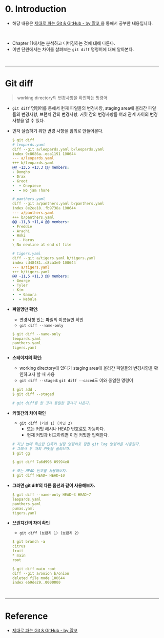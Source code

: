# 0. Introduction

- 해당 내용은 [제대로 파는 Git & GitHub - by 얄코 ](https://www.inflearn.com/course/%EC%A0%9C%EB%8C%80%EB%A1%9C-%ED%8C%8C%EB%8A%94-%EA%B9%83/dashboard)을 통해서 공부한 내용입니다.

<br>

- Chapter 11에서는 분석하고 디버깅하는 것에 대해 다룬다.  
- 이번 단원에서는 차이를 살펴보는 `git diff` 명령어에 대해 알아본다.  

<br>

---

# Git diff

> working directory의 변경사항을 확인하는 명령어  

- `git diff` 명령어를 통해서 현재 파일들의 변경사항, staging area에 올라간 파일들의 변경사항, 브랜치 간의 변경사항, 커밋 간의 변경사항들 여러 관계 사이의 변경사항을 알 수 있다.  


- 먼저 실습하기 위한 변경 사항을 임의로 만들어본다.  

    ```yml
    $ git diff
    # leopards.yaml
    diff --git a/leopards.yaml b/leopards.yaml
    index 9c8086a..eca1191 100644
    --- a/leopards.yaml
    +++ b/leopards.yaml
    @@ -13,5 +13,3 @@ members:
    - Dongho
    - Drax
    - Groot
    -  - Onepiece
    -  - No jam Thore

    # panthers.yaml
    diff --git a/panthers.yaml b/panthers.yaml
    index 8e2ee18..fb9738a 100644
    --- a/panthers.yaml
    +++ b/panthers.yaml
    @@ -11,3 +11,4 @@ members:
    - Freddie
    - Arachi
    - Hoki
    +  - Harus
    \ No newline at end of file

    # tigers.yaml
    diff --git a/tigers.yaml b/tigers.yaml
    index cd48481..c8ca3e0 100644
    --- a/tigers.yaml
    +++ b/tigers.yaml
    @@ -11,5 +11,3 @@ members:
    - George
    - Tyler
    - Kim
    -  - Gamora
    -  - Nebula
    ```


- **파일명만 확인**: 
    - 변경사항 있는 파일의 이름들만 확인
    - `git diff --name-only`

    ```yml
    $ git diff --name-only
    leopards.yaml
    panthers.yaml
    tigers.yaml
    ```


- **스테이지의 확인**: 
    - working directory에 있다가 staging area에 올라간 파일들의 변경사항을 확인하고자 할 때 사용
    - `git diff --staged`: `git diff --caced`도 이와 동일한 명령어  

    ```yml
    $ git add .
    $ git diff --staged

    # git diff를 한 것과 동일한 결과가 나온다. 
    ```


- **커밋간의 차이 확인**
    - `git diff (커밋 1) (커밋 2)`
        - 또는 커밋 해시나 HEAD 번호로도 가능하다.  
        - 현재 커밋과 비교하려면 이전 커밋만 입력한다.  

    ```yml
    # 지난 번에 학습한 단축키 설정 명령어로 정한 git log 명령어를 사용한다.  
    # 그래서 두 개의 커밋을 골라보자.  
    $ git gg

    $ git diff 7a6d996 09994e8 

    # 또는 HEAD 번호를 사용해보자. 
    $ git diff HEAD~ HEAD~10
    ```

- **그러면 git diff의 다른 옵션과 같이 사용해보자.**  
    ```yml
    $ git diff --name-only HEAD~3 HEAD~7
    leopards.yaml
    panthers.yaml
    pumas.yaml
    tigers.yaml
    ```


- **브랜치간의 차이 확인**
    - `git diff (브랜치 1) (브랜치 2)`

    ```yml
    $ git branch -a 
    citrus
    fruit
    * main
    root

    $ git diff main root
    diff --git a/onion b/onion
    deleted file mode 100644
    index e69de29..0000000
    ```


<br>

---

# Reference

- [제대로 파는 Git & GitHub - by 얄코](https://www.inflearn.com/course/%EC%A0%9C%EB%8C%80%EB%A1%9C-%ED%8C%8C%EB%8A%94-%EA%B9%83/dashboard)
